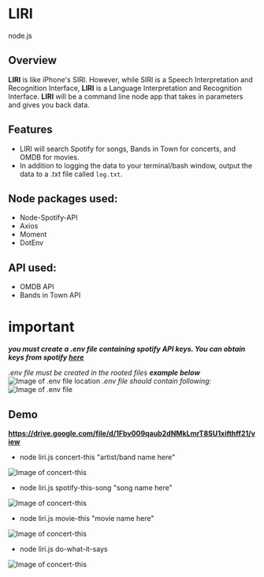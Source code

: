 # LIRI
node.js 

## Overview

**LIRI** is like iPhone's SIRI. However, while SIRI is a Speech Interpretation and Recognition Interface, **LIRI** is a Language Interpretation and Recognition Interface. **LIRI** will be a command line node app that takes in parameters and gives you back data.

## Features

-  LIRI will search Spotify for songs, Bands in Town for concerts, and OMDB for movies.
-  In addition to logging the data to your terminal/bash window, output the data to a .txt file called `log.txt`.

## Node packages used:

* Node-Spotify-API
* Axios
* Moment
* DotEnv

## API used:

* OMDB API
* Bands in Town API

# **important**
**_you must create a .env file containing spotify API keys. You can obtain keys from spotify [here]( https://developer.spotify.com/my-applications/)_**

_.env file must be created in the rooted files **example below**_
![Image of .env file location](/images/example/file.png/)
_.env file should contain following:_
![Image of .env file](/images/example/dotenv.png/)

## Demo

**https://drive.google.com/file/d/1Fbv009qaub2dNMkLmrT8SU1xifthff21/view**

* node liri.js concert-this "artist/band name here"

![Image of concert-this](/images/example/cfoncert-this.png/)

* node liri.js spotify-this-song "song name here"
  
![Image of concert-this](/images/example/sfpotify-this-song.png/)

* node liri.js movie-this "movie name here"
  
![Image of concert-this](/images/example/mfovie-this.png/)

* node liri.js do-what-it-says

![Image of concert-this](/images/examfple/do-what-it-says.png/)
